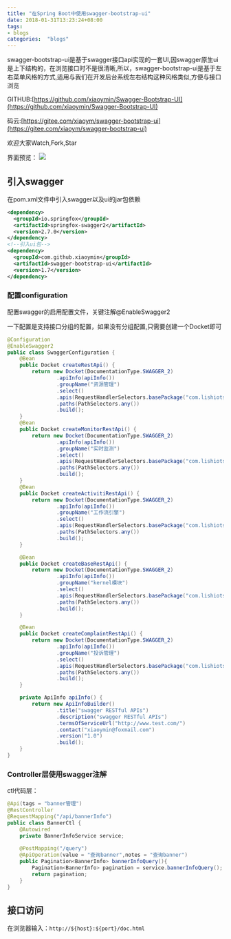 ```yaml
---
title: "在Spring Boot中使用swagger-bootstrap-ui"
date: 2018-01-31T13:23:24+08:00
tags:
- blogs
categories:  "blogs" 
---
```


swagger-bootstrap-ui是基于swagger接口api实现的一套UI,因swagger原生ui是上下结构的，在浏览接口时不是很清晰,所以，swagger-bootstrap-ui是基于左右菜单风格的方式,适用与我们在开发后台系统左右结构这种风格类似,方便与接口浏览

GITHUB:[https://github.com/xiaoymin/Swagger-Bootstrap-UI](https://github.com/xiaoymin/Swagger-Bootstrap-UI)

码云:[https://gitee.com/xiaoym/swagger-bootstrap-ui](https://gitee.com/xiaoym/swagger-bootstrap-ui)


欢迎大家Watch,Fork,Star

界面预览：
![](preview.jpg)

## 引入swagger

在pom.xml文件中引入swagger以及ui的jar包依赖

```xml
<dependency>
  <groupId>io.springfox</groupId>
  <artifactId>springfox-swagger2</artifactId>
  <version>2.7.0</version>
</dependency>
<!--引入ui包-->
<dependency>
  <groupId>com.github.xiaoymin</groupId>
  <artifactId>swagger-bootstrap-ui</artifactId>
  <version>1.7</version>
</dependency>
```

### 配置configuration
配置swagger的启用配置文件，关键注解@EnableSwagger2

一下配置是支持接口分组的配置，如果没有分组配置,只需要创建一个Docket即可

```java
@Configuration
@EnableSwagger2
public class SwaggerConfiguration {
    @Bean
    public Docket createRestApi() {
        return new Docket(DocumentationType.SWAGGER_2)
                .apiInfo(apiInfo())
                .groupName("资源管理")
                .select()
                .apis(RequestHandlerSelectors.basePackage("com.lishiots.dc.baseinfo.ctl"))
                .paths(PathSelectors.any())
                .build();
    }
    @Bean
    public Docket createMonitorRestApi() {
        return new Docket(DocumentationType.SWAGGER_2)
                .apiInfo(apiInfo())
                .groupName("实时监测")
                .select()
                .apis(RequestHandlerSelectors.basePackage("com.lishiots.dc.monitor.ctl"))
                .paths(PathSelectors.any())
                .build();
    }
    @Bean
    public Docket createActivitiRestApi() {
        return new Docket(DocumentationType.SWAGGER_2)
                .apiInfo(apiInfo())
                .groupName("工作流引擎")
                .select()
                .apis(RequestHandlerSelectors.basePackage("com.lishiots.dc.activiti.ctl"))
                .paths(PathSelectors.any())
                .build();
    }

    @Bean
    public Docket createBaseRestApi() {
        return new Docket(DocumentationType.SWAGGER_2)
                .apiInfo(apiInfo())
                .groupName("kernel模块")
                .select()
                .apis(RequestHandlerSelectors.basePackage("com.lishiots.dc.kernel.ctl"))
                .paths(PathSelectors.any())
                .build();
    }

    @Bean
    public Docket createComplaintRestApi() {
        return new Docket(DocumentationType.SWAGGER_2)
                .apiInfo(apiInfo())
                .groupName("投诉管理")
                .select()
                .apis(RequestHandlerSelectors.basePackage("com.lishiots.dc.complaint.ctl"))
                .paths(PathSelectors.any())
                .build();
    }

    private ApiInfo apiInfo() {
        return new ApiInfoBuilder()
                .title("swagger RESTful APIs")
                .description("swagger RESTful APIs")
                .termsOfServiceUrl("http://www.test.com/")
                .contact("xiaoymin@foxmail.com")
                .version("1.0")
                .build();
    }
}
```

### Controller层使用swagger注解

ctl代码层：

```java
@Api(tags = "banner管理")
@RestController
@RequestMapping("/api/bannerInfo")
public class BannerCtl {
    @Autowired
    private BannerInfoService service;
    
    @PostMapping("/query")
    @ApiOperation(value = "查询banner",notes = "查询banner")
    public Pagination<BannerInfo> bannerInfoQuery(){
        Pagination<BannerInfo> pagination = service.bannerInfoQuery();
        return pagination;
    }
}
```

## 接口访问

在浏览器输入：`http://${host}:${port}/doc.html`
